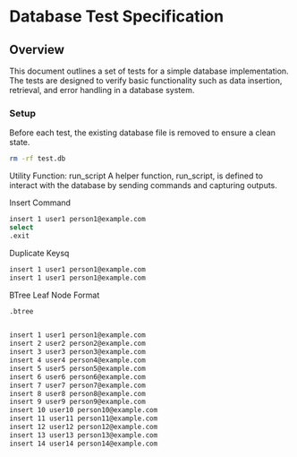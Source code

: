 # Database Test Specification

## Overview

This document outlines a set of tests for a simple database implementation. The tests are designed to verify basic functionality such as data insertion, retrieval, and error handling in a database system.

### Setup

Before each test, the existing database file is removed to ensure a clean state.

```sh
rm -rf test.db

```

Utility Function: run_script
A helper function, run_script, is defined to interact with the database by sending commands and capturing outputs.

Insert Command
```sh
insert 1 user1 person1@example.com
select
.exit
```

Duplicate Keysq
```sh
insert 1 user1 person1@example.com
insert 1 user1 person1@example.com
```


BTree Leaf Node Format
```sh
.btree

```

```sh 

insert 1 user1 person1@example.com
insert 2 user2 person2@example.com
insert 3 user3 person3@example.com
insert 4 user4 person4@example.com
insert 5 user5 person5@example.com
insert 6 user6 person6@example.com
insert 7 user7 person7@example.com
insert 8 user8 person8@example.com
insert 9 user9 person9@example.com
insert 10 user10 person10@example.com
insert 11 user11 person11@example.com
insert 12 user12 person12@example.com
insert 13 user13 person13@example.com
insert 14 user14 person14@example.com
```